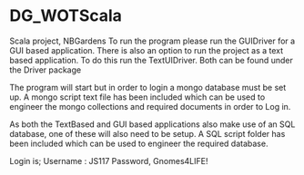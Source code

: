 # DG_WOTScala
Scala project, NBGardens
To run the program please run the GUIDriver for a GUI based application. There is also an option to run the project as a text based application. To do this run the TextUIDriver. Both can be found under the Driver package  

The program will start but in order to login a mongo database must be set up. A mongo script text file has been included which can be used to engineer the mongo collections and required documents in order to Log in.

As both the TextBased and GUI based applications also make use of an SQL database, one of these will also need to be setup. A SQL script folder has been included which can be used to engineer the required database.

Login is;
Username : JS117
Password, Gnomes4LIFE!


